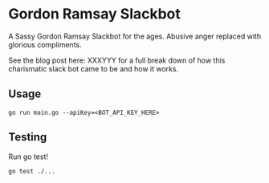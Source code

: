 # Gordon Ramsay Slackbot

A Sassy Gordon Ramsay Slackbot for the ages. Abusive anger replaced with glorious compliments.

See the blog post here: XXXYYY for a full break down of how this charismatic slack bot came to be and how it works.

## Usage
```
go run main.go --apiKey=<BOT_API_KEY_HERE>
```


## Testing
Run go test!
```
go test ./...
```
